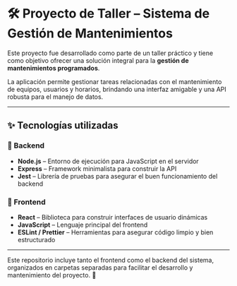 # 🛠️ Proyecto de Taller – Sistema de Gestión de Mantenimientos

Este proyecto fue desarrollado como parte de un taller práctico y tiene como objetivo ofrecer una solución integral para la **gestión de mantenimientos programados**.

La aplicación permite gestionar tareas relacionadas con el mantenimiento de equipos, usuarios y horarios, brindando una interfaz amigable y una API robusta para el manejo de datos.

---

## ✨ Tecnologías utilizadas

### 🔧 Backend
- **Node.js** – Entorno de ejecución para JavaScript en el servidor
- **Express** – Framework minimalista para construir la API
- **Jest** – Librería de pruebas para asegurar el buen funcionamiento del backend

### 🎨 Frontend
- **React** – Biblioteca para construir interfaces de usuario dinámicas
- **JavaScript** – Lenguaje principal del frontend
- **ESLint / Prettier** – Herramientas para asegurar código limpio y bien estructurado

---

Este repositorio incluye tanto el frontend como el backend del sistema, organizados en carpetas separadas para facilitar el desarrollo y mantenimiento del proyecto. 🙌
